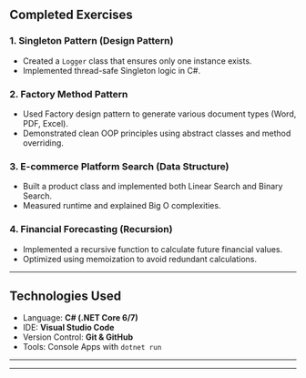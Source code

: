 

##  Completed Exercises

### 1. Singleton Pattern (Design Pattern)
- Created a `Logger` class that ensures only one instance exists.
- Implemented thread-safe Singleton logic in C#.

### 2. Factory Method Pattern
- Used Factory design pattern to generate various document types (Word, PDF, Excel).
- Demonstrated clean OOP principles using abstract classes and method overriding.

### 3. E-commerce Platform Search (Data Structure)
- Built a product class and implemented both Linear Search and Binary Search.
- Measured runtime and explained Big O complexities.

### 4. Financial Forecasting (Recursion)
- Implemented a recursive function to calculate future financial values.
- Optimized using memoization to avoid redundant calculations.

---

## Technologies Used
- Language: **C# (.NET Core 6/7)**
- IDE: **Visual Studio Code**
- Version Control: **Git & GitHub**
- Tools: Console Apps with `dotnet run`

---

---

